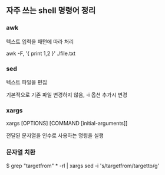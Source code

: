 
## 자주 쓰는 shell 명령어 정리 

### awk

텍스트 입력을 패턴에 따라 처리

awk  -F, '{ print $1,$2 }' ./file.txt


### sed

텍스트 파일을 편집

기본적으로 기존 파일 변경하지 않음, -i 옵션 추가시 변경



### xargs

xargs [OPTIONS] [COMMAND [initial-arguments]]

전달된 문자열을 인수로 사용하는 명령을 실행


###  문자열 치환

$ grep "targetfrom" * -rl | xargs sed -i 's/targetfrom/targetto/g'

